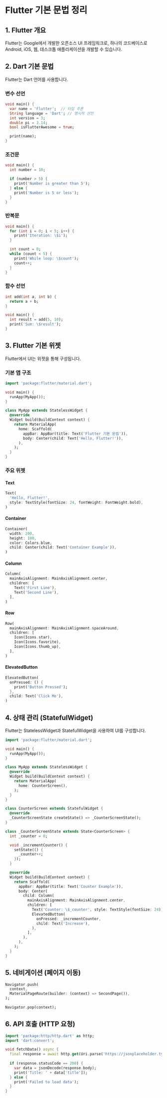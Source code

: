 # Flutter 기본 문법 정리

## 1. Flutter 개요
Flutter는 Google에서 개발한 오픈소스 UI 프레임워크로, 하나의 코드베이스로 Android, iOS, 웹, 데스크톱 애플리케이션을 개발할 수 있습니다.

## 2. Dart 기본 문법
Flutter는 Dart 언어를 사용합니다.

### 변수 선언
```dart
void main() {
  var name = 'Flutter';  // 타입 추론
  String language = 'Dart'; // 명시적 선언
  int version = 3;
  double pi = 3.14;
  bool isFlutterAwesome = true;

  print(name);
}
```

### 조건문
```dart
void main() {
  int number = 10;

  if (number > 5) {
    print('Number is greater than 5');
  } else {
    print('Number is 5 or less');
  }
}
```

### 반복문
```dart
void main() {
  for (int i = 0; i < 5; i++) {
    print('Iteration: \$i');
  }

  int count = 0;
  while (count < 5) {
    print('While loop: \$count');
    count++;
  }
}
```

### 함수 선언
```dart
int add(int a, int b) {
  return a + b;
}

void main() {
  int result = add(5, 10);
  print('Sum: \$result');
}
```

## 3. Flutter 기본 위젯
Flutter에서 UI는 위젯을 통해 구성됩니다.

### 기본 앱 구조
```dart
import 'package:flutter/material.dart';

void main() {
  runApp(MyApp());
}

class MyApp extends StatelessWidget {
  @override
  Widget build(BuildContext context) {
    return MaterialApp(
      home: Scaffold(
        appBar: AppBar(title: Text('Flutter 기본 문법')),
        body: Center(child: Text('Hello, Flutter!')),
      ),
    );
  }
}
```

### 주요 위젯

#### Text
```dart
Text(
  'Hello, Flutter!',
  style: TextStyle(fontSize: 24, fontWeight: FontWeight.bold),
)
```

#### Container
```dart
Container(
  width: 200,
  height: 100,
  color: Colors.blue,
  child: Center(child: Text('Container Example')),
)
```

#### Column
```dart
Column(
  mainAxisAlignment: MainAxisAlignment.center,
  children: [
    Text('First Line'),
    Text('Second Line'),
  ],
)
```

#### Row
```dart
Row(
  mainAxisAlignment: MainAxisAlignment.spaceAround,
  children: [
    Icon(Icons.star),
    Icon(Icons.favorite),
    Icon(Icons.thumb_up),
  ],
)
```

#### ElevatedButton
```dart
ElevatedButton(
  onPressed: () {
    print('Button Pressed');
  },
  child: Text('Click Me'),
)
```

## 4. 상태 관리 (StatefulWidget)
Flutter는 StatelessWidget과 StatefulWidget을 사용하여 UI를 구성합니다.

```dart
import 'package:flutter/material.dart';

void main() {
  runApp(MyApp());
}

class MyApp extends StatelessWidget {
  @override
  Widget build(BuildContext context) {
    return MaterialApp(
      home: CounterScreen(),
    );
  }
}

class CounterScreen extends StatefulWidget {
  @override
  _CounterScreenState createState() => _CounterScreenState();
}

class _CounterScreenState extends State<CounterScreen> {
  int _counter = 0;

  void _incrementCounter() {
    setState(() {
      _counter++;
    });
  }

  @override
  Widget build(BuildContext context) {
    return Scaffold(
      appBar: AppBar(title: Text('Counter Example')),
      body: Center(
        child: Column(
          mainAxisAlignment: MainAxisAlignment.center,
          children: [
            Text('Counter: \$_counter', style: TextStyle(fontSize: 24)),
            ElevatedButton(
              onPressed: _incrementCounter,
              child: Text('Increase'),
            ),
          ],
        ),
      ),
    );
  }
}
```

## 5. 네비게이션 (페이지 이동)
```dart
Navigator.push(
  context,
  MaterialPageRoute(builder: (context) => SecondPage()),
);
```
```dart
Navigator.pop(context);
```

## 6. API 호출 (HTTP 요청)
```dart
import 'package:http/http.dart' as http;
import 'dart:convert';

void fetchData() async {
  final response = await http.get(Uri.parse('https://jsonplaceholder.typicode.com/posts/1'));
  
  if (response.statusCode == 200) {
    var data = jsonDecode(response.body);
    print('Title: ' + data['title']);
  } else {
    print('Failed to load data');
  }
}
```
